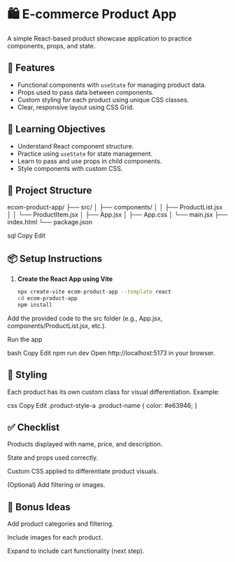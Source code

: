 # 🛍️ E-commerce Product App

A simple React-based product showcase application to practice components, props, and state. 

## 🚀 Features

- Functional components with `useState` for managing product data.
- Props used to pass data between components.
- Custom styling for each product using unique CSS classes.
- Clear, responsive layout using CSS Grid.

## 🧠 Learning Objectives

- Understand React component structure.
- Practice using `useState` for state management.
- Learn to pass and use props in child components.
- Style components with custom CSS.

## 📁 Project Structure

ecom-product-app/
├── src/
│ ├── components/
│ │ ├── ProductList.jsx
│ │ └── ProductItem.jsx
│ ├── App.jsx
│ ├── App.css
│ └── main.jsx
├── index.html
└── package.json

sql
Copy
Edit

## 📦 Setup Instructions

1. **Create the React App using Vite**  
   ```bash
   npx create-vite ecom-product-app --template react
   cd ecom-product-app
   npm install
Add the provided code to the src folder (e.g., App.jsx, components/ProductList.jsx, etc.).

Run the app

bash
Copy
Edit
npm run dev
Open http://localhost:5173 in your browser.

## 🎨 Styling
Each product has its own custom class for visual differentiation. Example:

css
Copy
Edit
.product-style-a .product-name {
  color: #e63946;
}

## ✅ Checklist
 Products displayed with name, price, and description.

 State and props used correctly.

 Custom CSS applied to differentiate product visuals.

 (Optional) Add filtering or images.

## 🧪 Bonus Ideas
Add product categories and filtering.

Include images for each product.

Expand to include cart functionality (next step).
